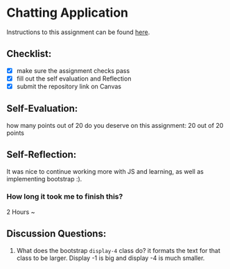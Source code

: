 Chatting Application
=====================
Instructions to this assignment can be found [here](https://it3049c.github.io/coursework/labs/chatting-app).

## Checklist:
- [x] make sure the assignment checks pass
- [x] fill out the self evaluation and Reflection
- [x] submit the repository link on Canvas

## Self-Evaluation:

how many points out of 20 do you deserve on this assignment: 
20 out of 20 points
## Self-Reflection:
It was nice to continue working more with JS and learning, as well as implementing bootstrap :).

### How long it took me to finish this?
2 Hours ~

## Discussion Questions:
1. What does the bootstrap `display-4` class do?
it formats the text for that class to be larger. Display -1 is big and display -4 is much smaller.
